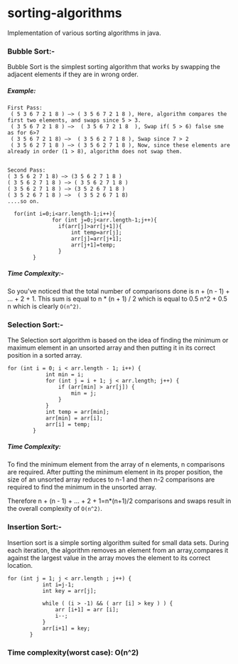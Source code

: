 # sorting-algorithms

Implementation of various sorting algorithms in java.

### Bubble Sort:-

Bubble Sort is the simplest sorting algorithm that works by swapping the adjacent elements if they are in wrong order.

##### Example:
```
First Pass:
 ( 5 3 6 7 2 1 8 ) –> ( 3 5 6 7 2 1 8 ), Here, algorithm compares the first two elements, and swaps since 5 > 3.
 ( 3 5 6 7 2 1 8 ) –>  ( 3 5 6 7 2 1 8  ), Swap if( 5 > 6) false sme as for 6>7
 ( 3 5 6 7 2 1 8) –>  ( 3 5 6 2 7 1 8 ), Swap since 7 > 2
 ( 3 5 6 2 7 1 8 ) –> ( 3 5 6 2 7 1 8 ), Now, since these elements are already in order (1 > 8), algorithm does not swap them.
  

Second Pass:
( 3 5 6 2 7 1 8) –> (3 5 6 2 7 1 8 )
( 3 5 6 2 7 1 8 ) –> ( 3 5 6 2 7 1 8 )
( 3 5 6 2 7 1 8 ) –> (3 5 2 6 7 1 8 )
( 3 5 2 6 7 1 8 ) –>  ( 3 5 2 6 7 1 8)
....so on.
```
```
  for(int i=0;i<arr.length-1;i++){
              for (int j=0;j<arr.length-1;j++){
                if(arr[j]>arr[j+1]){
                    int temp=arr[j];
                    arr[j]=arr[j+1];
                    arr[j+1]=temp;
                }
        } 
```
 ##### Time Complexity:-
So you've noticed that the total number of comparisons done is n + (n - 1) + ... + 2 + 1. This sum is equal to n * (n + 1) / 2  which is equal to 0.5 n^2 + 0.5 n which is clearly ``O(n^2)``.

### Selection Sort:-

The Selection sort algorithm is based on the idea of finding the minimum or maximum element in an unsorted array and then putting it in its correct position in a sorted array.

```
for (int i = 0; i < arr.length - 1; i++) {
            int min = i;
            for (int j = i + 1; j < arr.length; j++) {
                if (arr[min] > arr[j]) {
                    min = j;
                }
            }
            int temp = arr[min];
            arr[min] = arr[i];
            arr[i] = temp;
        }

```
##### Time Complexity:
To find the minimum element from the array of n elements, n comparisons are required. After putting the minimum element in its proper position, the size of an unsorted array reduces to n-1  and then n-2 comparisons are required to find the minimum in the unsorted array.

Therefore n + (n - 1) + ... + 2 + 1=n*(n+1)/2  comparisons and  swaps result in the overall complexity of  ``O(n^2)``.


### Insertion Sort:-

Insertion sort is a simple sorting algorithm suited for small data sets. During each iteration, the algorithm
removes an element from an array,compares it against the largest value in the array moves the element to its correct location.

 ```
 for (int j = 1; j < arr.length ; j++) {
            int i=j-1;
            int key = arr[j];

            while ( (i > -1) && ( arr [i] > key ) ) {
                arr [i+1] = arr [i];
                i--;
            }
            arr[i+1] = key;
        }
 ```
### Time complexity(worst case): O(n^2)


       
        

